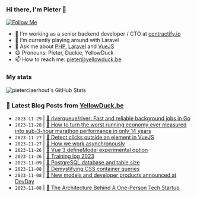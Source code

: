 ### Hi there, I'm Pieter 👋  
[![Follow Me](https://img.shields.io/github/followers/pieterclaerhout?label=Follow&style=social)](https://github.com/pieterclaerhout)

- 🏢 I'm working as a senior backend developer / CTO at [contractify.io](https://contractify.io)
- 🌱 I’m currently playing around with Laravel
- 💬 Ask me about [PHP](https://php.net), [Laravel](http://laravel.com) and [VueJS](https://vuejs.org)
- 😄 Pronouns: Pieter, Duckie, YellowDuck
- 📫 How to reach me: pieter@yellowduck.be

### My stats

![pieterclaerhout's GitHub Stats](https://github-readme-stats.vercel.app/api?username=pieterclaerhout&show_icons=true&count_private=true&line_height=40)

### 📩 Latest Blog Posts from [YellowDuck.be](https://www.yellowduck.be/)
<!-- BLOG-POST-LIST:START -->
- `2023-11-29` | [🔗 riverqueue/river: Fast and reliable background jobs in Go](https://www.yellowduck.be/posts/github-riverqueue-river-fast-and-reliable-background-jobs-in-go)  
- `2023-11-28` | [🔗 How to turn the worst running economy ever measured into sub-3-hour marathon performance in only 14 years](https://www.yellowduck.be/posts/how-to-turn-the-worst-running-economy-ever-measured-into-sub-3-hour-marathon-performance-in-only-14-years)  
- `2023-11-27` | [🐥 Detect clicks outside an element in VueJS](https://www.yellowduck.be/posts/detect-clicks-outside-an-element-in-vuejs)  
- `2023-11-27` | [🔗 How we work asynchronously](https://www.yellowduck.be/posts/how-we-work-asynchronously)  
- `2023-11-26` | [🐥 Vue 3 defineModel experimental option](https://www.yellowduck.be/posts/vue-3-definemodel-experimental-option)  
- `2023-11-26` | [🔗 Training log 2023](https://www.yellowduck.be/posts/training-log-2023)  
- `2023-11-09` | [🐥 PostgreSQL database and table size](https://www.yellowduck.be/posts/postgresql-database-and-table-size)  
- `2023-11-08` | [🐥 Demystifying CSS container queries](https://www.yellowduck.be/posts/demystifying-css-container-queries)  
- `2023-11-08` | [🔗 New models and developer products announced at DevDay](https://www.yellowduck.be/posts/new-models-and-developer-products-announced-at-devday)  
- `2023-11-08` | [🔗 The Architecture Behind A One-Person Tech Startup](https://www.yellowduck.be/posts/the-architecture-behind-a-one-person-tech-startup)  

<!-- BLOG-POST-LIST:END -->

